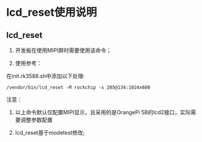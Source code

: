 # lcd_reset使用说明

## lcd_reset

1. 开发板在使用MIPI屏时需要使用该命令；

2. 使用参考：

在init.rk3588.sh中添加以下处理:

```
/vendor/bin/lcd_reset -M rockchip -s 205@134:1024x600
```

注意：

1. 以上命令默认仅配置MIPI显示，且采用的是OrangePi 5B的lcd2接口，实际需要调整参数配置

2. lcd_reset基于modetest修改;

